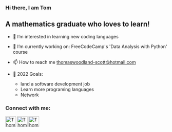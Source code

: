 ### Hi there, I am Tom

## A mathematics graduate who loves to learn!

- 👀 I’m interested in learning new coding languages 
- 🌱 I’m currently working on: FreeCodeCamp's 'Data Analysis with Python' course
- 📫 How to reach me thomaswoodland-scott@hotmail.com
- 🥅 2022 Goals: 

  - land a software development job
  - Learn more programing languages
  - Network 



### Connect with me:


[<img align="left" alt="Thomas Woodland-Scott | LinkedIn" width="33px" src="https://cdn.jsdelivr.net/npm/simple-icons@v3/icons/linkedin.svg" />][linkedin]
[<img align="left" alt="Thomas Woodland-Scott | Instagram" width="33px" src="https://cdn.jsdelivr.net/npm/simple-icons@v3/icons/instagram.svg" />][instagram]
[<img align="left" alt="Thomas Woodland-Scott | Facebook" width="33px" src="https://cdn.jsdelivr.net/npm/simple-icons@3.13.0/icons/facebook.svg" />][facebook]

<br />

[linkedin]: https://www.linkedin.com/in/thomas-woodland-scott-9589b1182/
[instagram]: https://www.instagram.com/tom.woody97/
[facebook]:  https://www.facebook.com/tom.woodlandscott/
